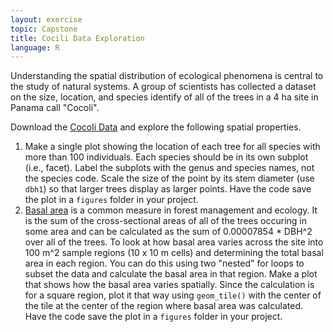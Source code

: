 ```yaml
---
layout: exercise
topic: Capstone
title: Cocili Data Exploration
language: R
---
```


Understanding the spatial distribution of ecological phenomena is central to the
study of natural systems. A group of scientists has collected a dataset on the
size, location, and species identify of all of the trees in a 4 ha site in
Panama call "Cocoli".

Download the [Cocoli Data](http://ctfs.si.edu/webatlas/datasets/cocoli/cocoli.zip)
and explore the following spatial properties.

1. Make a single plot showing the location of each tree for all species with
   more than 100 individuals. Each species should be in its own subplot (i.e.,
   facet). Label the subplots with the genus and species names, not the species
   code. Scale the size of the point by its stem diameter (use `dbh1`) so that
   larger trees display as larger points. Have the code save the plot in a
   `figures` folder in your project.
2. [Basal area](https://en.wikipedia.org/wiki/Basal_area) is a common measure in
   forest management and ecology. It is the sum of the cross-sectional areas of
   all of the trees occuring in some area and can be calculated as the sum of
   0.00007854 * DBH^2 over all of the trees. To look at how basal area varies
   across the site into 100 m^2 sample regions (10 x 10 m cells) and determining
   the total basal area in each region. You can do this using two "nested" for
   loops to subset the data and calculate the basal area in that region. Make a
   plot that shows how the basal area varies spatially. Since the calculation is
   for a square region, plot it that way using `geom_tile()` with the center of
   the tile at the center of the region where basal area was calculated. Have
   the code save the plot in a `figures` folder in your project.